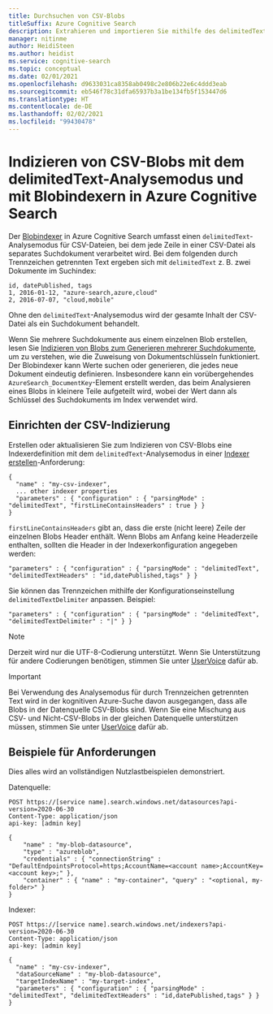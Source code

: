 ```yaml
---
title: Durchsuchen von CSV-Blobs
titleSuffix: Azure Cognitive Search
description: Extrahieren und importieren Sie mithilfe des delimitedText-Analysemodus CSV-Dateien aus Azure Blob Storage.
manager: nitinme
author: HeidiSteen
ms.author: heidist
ms.service: cognitive-search
ms.topic: conceptual
ms.date: 02/01/2021
ms.openlocfilehash: d9633031ca8358ab0498c2e806b22e6c4ddd3eab
ms.sourcegitcommit: eb546f78c31dfa65937b3a1be134fb5f153447d6
ms.translationtype: HT
ms.contentlocale: de-DE
ms.lasthandoff: 02/02/2021
ms.locfileid: "99430478"
---
```

# <a name="how-to-index-csv-blobs-using-delimitedtext-parsing-mode-and-blob-indexers-in-azure-cognitive-search"></a>Indizieren von CSV-Blobs mit dem delimitedText-Analysemodus und mit Blobindexern in Azure Cognitive Search

Der [Blobindexer](search-howto-indexing-azure-blob-storage.md) in Azure Cognitive Search umfasst einen `delimitedText`-Analysemodus für CSV-Dateien, bei dem jede Zeile in einer CSV-Datei als separates Suchdokument verarbeitet wird. Bei dem folgenden durch Trennzeichen getrennten Text ergeben sich mit `delimitedText` z. B. zwei Dokumente im Suchindex: 

```text
id, datePublished, tags
1, 2016-01-12, "azure-search,azure,cloud"
2, 2016-07-07, "cloud,mobile"
```

Ohne den `delimitedText`-Analysemodus wird der gesamte Inhalt der CSV-Datei als ein Suchdokument behandelt.

Wenn Sie mehrere Suchdokumente aus einem einzelnen Blob erstellen, lesen Sie [Indizieren von Blobs zum Generieren mehrerer Suchdokumente](search-howto-index-one-to-many-blobs.md), um zu verstehen, wie die Zuweisung von Dokumentschlüsseln funktioniert. Der Blobindexer kann Werte suchen oder generieren, die jedes neue Dokument eindeutig definieren. Insbesondere kann ein vorübergehendes `AzureSearch_DocumentKey`-Element erstellt werden, das beim Analysieren eines Blobs in kleinere Teile aufgeteilt wird, wobei der Wert dann als Schlüssel des Suchdokuments im Index verwendet wird.

## <a name="setting-up-csv-indexing"></a>Einrichten der CSV-Indizierung

Erstellen oder aktualisieren Sie zum Indizieren von CSV-Blobs eine Indexerdefinition mit dem `delimitedText`-Analysemodus in einer [Indexer erstellen](/rest/api/searchservice/create-indexer)-Anforderung:

```http
{
  "name" : "my-csv-indexer",
  ... other indexer properties
  "parameters" : { "configuration" : { "parsingMode" : "delimitedText", "firstLineContainsHeaders" : true } }
}
```

`firstLineContainsHeaders` gibt an, dass die erste (nicht leere) Zeile der einzelnen Blobs Header enthält.
Wenn Blobs am Anfang keine Headerzeile enthalten, sollten die Header in der Indexerkonfiguration angegeben werden: 

```http
"parameters" : { "configuration" : { "parsingMode" : "delimitedText", "delimitedTextHeaders" : "id,datePublished,tags" } } 
```

Sie können das Trennzeichen mithilfe der Konfigurationseinstellung `delimitedTextDelimiter` anpassen. Beispiel:

```http
"parameters" : { "configuration" : { "parsingMode" : "delimitedText", "delimitedTextDelimiter" : "|" } }
```

> [!NOTE]
> Derzeit wird nur die UTF-8-Codierung unterstützt. Wenn Sie Unterstützung für andere Codierungen benötigen, stimmen Sie unter [UserVoice](https://feedback.azure.com/forums/263029-azure-search) dafür ab.

> [!IMPORTANT]
> Bei Verwendung des Analysemodus für durch Trennzeichen getrennten Text wird in der kognitiven Azure-Suche davon ausgegangen, dass alle Blobs in der Datenquelle CSV-Blobs sind. Wenn Sie eine Mischung aus CSV- und Nicht-CSV-Blobs in der gleichen Datenquelle unterstützen müssen, stimmen Sie unter [UserVoice](https://feedback.azure.com/forums/263029-azure-search) dafür ab.
>

## <a name="request-examples"></a>Beispiele für Anforderungen

Dies alles wird an vollständigen Nutzlastbeispielen demonstriert. 

Datenquelle: 

```http
POST https://[service name].search.windows.net/datasources?api-version=2020-06-30
Content-Type: application/json
api-key: [admin key]

{
    "name" : "my-blob-datasource",
    "type" : "azureblob",
    "credentials" : { "connectionString" : "DefaultEndpointsProtocol=https;AccountName=<account name>;AccountKey=<account key>;" },
    "container" : { "name" : "my-container", "query" : "<optional, my-folder>" }
}   
```

Indexer:

```http
POST https://[service name].search.windows.net/indexers?api-version=2020-06-30
Content-Type: application/json
api-key: [admin key]

{
  "name" : "my-csv-indexer",
  "dataSourceName" : "my-blob-datasource",
  "targetIndexName" : "my-target-index",
  "parameters" : { "configuration" : { "parsingMode" : "delimitedText", "delimitedTextHeaders" : "id,datePublished,tags" } }
}
```


